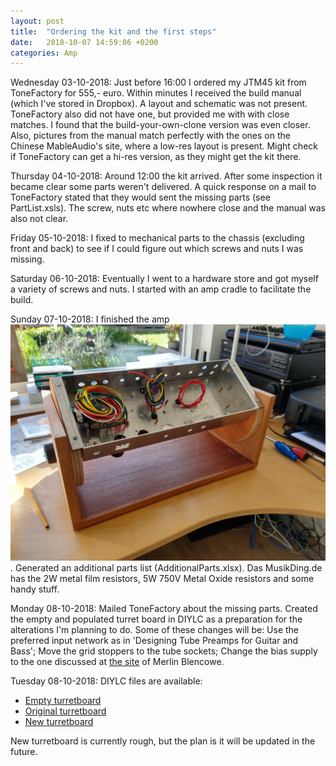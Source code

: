 ```yaml
---
layout: post
title:  "Ordering the kit and the first steps"
date:   2018-10-07 14:59:06 +0200
categories: Amp
---
```


Wednesday 03-10-2018: Just before 16:00 I ordered my JTM45 kit from ToneFactory for 555,- euro. Within minutes I received the build manual (which I've stored in Dropbox). A layout and schematic was not present. ToneFactory also did not have one, but provided me with with close matches. I found that the build-your-own-clone version was even closer. Also, pictures from the manual match perfectly with the ones on the Chinese MableAudio's site, where a low-res layout is present. Might check if ToneFactory can get a hi-res version, as they might get the kit there.

Thursday 04-10-2018: Around 12:00 the kit arrived. After some inspection it became clear some parts weren't delivered. A quick response on a mail to ToneFactory stated that they would sent the missing parts (see PartList.xsls). The screw, nuts etc where nowhere close and the manual was also not clear. 

Friday 05-10-2018: I fixed to mechanical parts to the chassis (excluding front and back) to see if I could figure out which screws and nuts I was missing.

Saturday 06-10-2018: Eventually I went to a hardware store and got myself a variety of screws and nuts. I started with an amp cradle to facilitate the build.

Sunday 07-10-2018: I finished the amp ![cradle](/assets/cradle.jpg). Generated an additional parts list (AdditionalParts.xlsx). Das MusikDing.de has the 2W metal film resistors, 5W 750V Metal Oxide resistors and some handy stuff.

Monday 08-10-2018: Mailed ToneFactory about the missing parts. Created the empty and populated turret board in DIYLC as a preparation for the alterations I'm planning to do. Some of these changes will be: Use the preferred input network as in 'Designing Tube Preamps for Guitar and Bass'; Move the grid stoppers to the tube sockets; Change the bias supply to the one discussed at [the site](http://www.valvewizard.co.uk/bias.html) of Merlin Blencowe.

Tuesday 08-10-2018: DIYLC files are available:
- [Empty turretboard](/assets/TurretBoardOnly.diy)
- [Original turretboard](/assets/TurretBoardWithComponents.diy)
- [New turretboard](/assets/TurretBoardWithComponentsNew.diy)

New turretboard is currently rough, but the plan is it will be updated in the future.